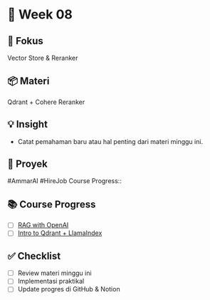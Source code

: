 # 📅 Week 08
## 🎯 Fokus
Vector Store & Reranker
## 📦 Materi
Qdrant + Cohere Reranker
## 💡 Insight
- Catat pemahaman baru atau hal penting dari materi minggu ini.
## 🔧 Proyek
#AmmarAI  #HireJob
Course Progress::
## 📚 Course Progress

- [ ] [RAG with OpenAI](https://platform.openai.com/docs/guides/retrieval)
- [ ] [Intro to Qdrant + LlamaIndex](https://qdrant.tech/documentation/)

## ✅ Checklist
- [ ] Review materi minggu ini
- [ ] Implementasi praktikal
- [ ] Update progres di GitHub & Notion